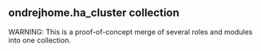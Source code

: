 ## ondrejhome.ha_cluster collection

WARNING: This is a proof-of-concept merge of several roles and modules into one collection.

